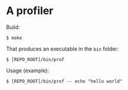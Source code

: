 # A profiler

Build:

    $ make

That produces an executable in the `bin` folder:

    $ [REPO_ROOT]/bin/prof

Usage (example):

    $ [REPO_ROOT]/bin/prof -- echo "hello world"

